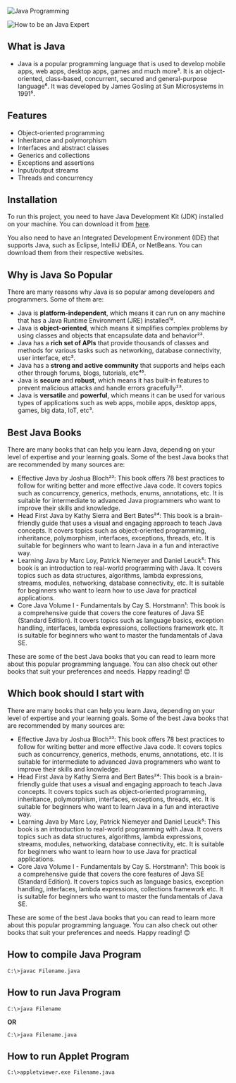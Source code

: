 ![Java Programming](https://terralogic.com/wp-content/uploads/2021/06/jvm.png)

![How to be an Java Expert](https://github.com/Faraz-mobin17/Java_Programs/wiki)

## What is Java

- Java is a popular programming language that is used to develop mobile apps, web apps, desktop apps, games and much more³. It is an object-oriented, class-based, concurrent, secured and general-purpose language⁶. It was developed by James Gosling at Sun Microsystems in 1991⁵.

## Features

- Object-oriented programming
- Inheritance and polymorphism
- Interfaces and abstract classes
- Generics and collections
- Exceptions and assertions
- Input/output streams
- Threads and concurrency

## Installation

To run this project, you need to have Java Development Kit (JDK) installed on your machine. You can download it from [here](https://www.oracle.com/java/technologies/javase-downloads.html).

You also need to have an Integrated Development Environment (IDE) that supports Java, such as Eclipse, IntelliJ IDEA, or NetBeans. You can download them from their respective websites.

## Why is Java So Popular

There are many reasons why Java is so popular among developers and programmers. Some of them are:

- Java is **platform-independent**, which means it can run on any machine that has a Java Runtime Environment (JRE) installed¹².
- Java is **object-oriented**, which means it simplifies complex problems by using classes and objects that encapsulate data and behavior²³.
- Java has a **rich set of APIs** that provide thousands of classes and methods for various tasks such as networking, database connectivity, user interface, etc².
- Java has a **strong and active community** that supports and helps each other through forums, blogs, tutorials, etc⁴⁵.
- Java is **secure** and **robust**, which means it has built-in features to prevent malicious attacks and handle errors gracefully²³.
- Java is **versatile** and **powerful**, which means it can be used for various types of applications such as web apps, mobile apps, desktop apps, games, big data, IoT, etc³.

## Best Java Books

There are many books that can help you learn Java, depending on your level of expertise and your learning goals. Some of the best Java books that are recommended by many sources are:

- Effective Java by Joshua Bloch²³: This book offers 78 best practices to follow for writing better and more effective Java code. It covers topics such as concurrency, generics, methods, enums, annotations, etc. It is suitable for intermediate to advanced Java programmers who want to improve their skills and knowledge.
- Head First Java by Kathy Sierra and Bert Bates²⁴: This book is a brain-friendly guide that uses a visual and engaging approach to teach Java concepts. It covers topics such as object-oriented programming, inheritance, polymorphism, interfaces, exceptions, threads, etc. It is suitable for beginners who want to learn Java in a fun and interactive way.
- Learning Java by Marc Loy, Patrick Niemeyer and Daniel Leuck⁵: This book is an introduction to real-world programming with Java. It covers topics such as data structures, algorithms, lambda expressions, streams, modules, networking, database connectivity, etc. It is suitable for beginners who want to learn how to use Java for practical applications.
- Core Java Volume I - Fundamentals by Cay S. Horstmann¹: This book is a comprehensive guide that covers the core features of Java SE (Standard Edition). It covers topics such as language basics, exception handling, interfaces, lambda expressions,
  collections framework etc. It is suitable for beginners who want to master the fundamentals of Java SE.

These are some of the best Java books that you can read to learn more about this popular programming language. You can also check out other books that suit your preferences and needs. Happy reading! 😊

## Which book should I start with

There are many books that can help you learn Java, depending on your level of expertise and your learning goals. Some of the best Java books that are recommended by many sources are:

- Effective Java by Joshua Bloch²³: This book offers 78 best practices to follow for writing better and more effective Java code. It covers topics such as concurrency, generics, methods, enums, annotations, etc. It is suitable for intermediate to advanced Java programmers who want to improve their skills and knowledge.
- Head First Java by Kathy Sierra and Bert Bates²⁴: This book is a brain-friendly guide that uses a visual and engaging approach to teach Java concepts. It covers topics such as object-oriented programming, inheritance, polymorphism, interfaces, exceptions, threads, etc. It is suitable for beginners who want to learn Java in a fun and interactive way.
- Learning Java by Marc Loy, Patrick Niemeyer and Daniel Leuck⁵: This book is an introduction to real-world programming with Java. It covers topics such as data structures, algorithms, lambda expressions, streams, modules, networking, database connectivity, etc. It is suitable for beginners who want to learn how to use Java for practical applications.
- Core Java Volume I - Fundamentals by Cay S. Horstmann¹: This book is a comprehensive guide that covers the core features of Java SE (Standard Edition). It covers topics such as language basics, exception handling, interfaces, lambda expressions,
  collections framework etc. It is suitable for beginners who want to master the fundamentals of Java SE.

These are some of the best Java books that you can read to learn more about this popular programming language. You can also check out other books that suit your preferences and needs. Happy reading! 😊

## How to compile Java Program

`C:\>javac Filename.java`

## How to run Java Program

`C:\>java Filename`

**OR**

`C:\>java Filename.java`

## How to run Applet Program

`C:\>appletviewer.exe Filename.java`
